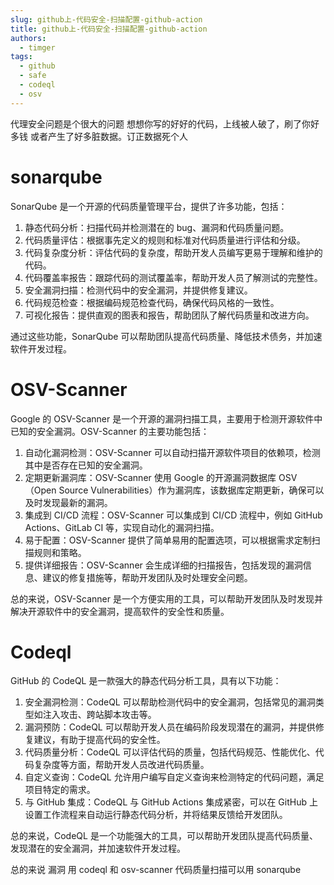 ```yaml
---
slug: github上-代码安全-扫描配置-github-action
title: github上-代码安全-扫描配置-github-action
authors:
  - timger
tags:
  - github
  - safe
  - codeql
  - osv
---
```

代理安全问题是个很大的问题
想想你写的好好的代码，上线被人破了，刷了你好多钱
或者产生了好多脏数据。订正数据死个人

# sonarqube

SonarQube 是一个开源的代码质量管理平台，提供了许多功能，包括：

1. 静态代码分析：扫描代码并检测潜在的 bug、漏洞和代码质量问题。
2. 代码质量评估：根据事先定义的规则和标准对代码质量进行评估和分级。
3. 代码复杂度分析：评估代码的复杂度，帮助开发人员编写更易于理解和维护的代码。
4. 代码覆盖率报告：跟踪代码的测试覆盖率，帮助开发人员了解测试的完整性。
5. 安全漏洞扫描：检测代码中的安全漏洞，并提供修复建议。
6. 代码规范检查：根据编码规范检查代码，确保代码风格的一致性。
7. 可视化报告：提供直观的图表和报告，帮助团队了解代码质量和改进方向。

通过这些功能，SonarQube 可以帮助团队提高代码质量、降低技术债务，并加速软件开发过程。
# OSV-Scanner

Google 的 OSV-Scanner 是一个开源的漏洞扫描工具，主要用于检测开源软件中已知的安全漏洞。OSV-Scanner 的主要功能包括：

1. 自动化漏洞检测：OSV-Scanner 可以自动扫描开源软件项目的依赖项，检测其中是否存在已知的安全漏洞。
2. 定期更新漏洞库：OSV-Scanner 使用 Google 的开源漏洞数据库 OSV（Open Source Vulnerabilities）作为漏洞库，该数据库定期更新，确保可以及时发现最新的漏洞。
3. 集成到 CI/CD 流程：OSV-Scanner 可以集成到 CI/CD 流程中，例如 GitHub Actions、GitLab CI 等，实现自动化的漏洞扫描。
4. 易于配置：OSV-Scanner 提供了简单易用的配置选项，可以根据需求定制扫描规则和策略。
5. 提供详细报告：OSV-Scanner 会生成详细的扫描报告，包括发现的漏洞信息、建议的修复措施等，帮助开发团队及时处理安全问题。

总的来说，OSV-Scanner 是一个方便实用的工具，可以帮助开发团队及时发现并解决开源软件中的安全漏洞，提高软件的安全性和质量。


# Codeql

GitHub 的 CodeQL 是一款强大的静态代码分析工具，具有以下功能：

1. 安全漏洞检测：CodeQL 可以帮助检测代码中的安全漏洞，包括常见的漏洞类型如注入攻击、跨站脚本攻击等。
2. 漏洞预防：CodeQL 可以帮助开发人员在编码阶段发现潜在的漏洞，并提供修复建议，有助于提高代码的安全性。
3. 代码质量分析：CodeQL 可以评估代码的质量，包括代码规范、性能优化、代码复杂度等方面，帮助开发人员改进代码质量。
4. 自定义查询：CodeQL 允许用户编写自定义查询来检测特定的代码问题，满足项目特定的需求。
5. 与 GitHub 集成：CodeQL 与 GitHub Actions 集成紧密，可以在 GitHub 上设置工作流程来自动运行静态代码分析，并将结果反馈给开发团队。

总的来说，CodeQL 是一个功能强大的工具，可以帮助开发团队提高代码质量、发现潜在的安全漏洞，并加速软件开发过程。



总的来说 漏洞 用 codeql 和 osv-scanner 代码质量扫描可以用 sonarqube